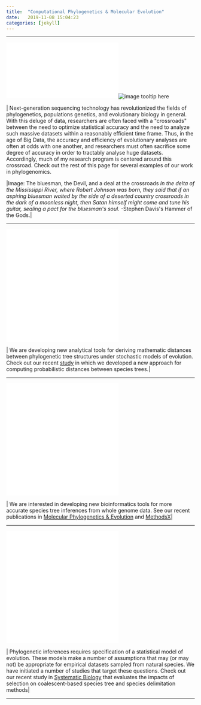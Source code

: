 ```yaml
---
title:  "Computational Phylogenetics & Molecular Evolution"
date:   2019-11-08 15:04:23
categories: [jekyll]
---
```


------------------------------------------------------------------------------------------------------
![image tooltip here](images/Crossroad2.pdf)![image tooltip here](images/CrossRoads.jpg)

| Next-generation sequencing technology has revolutionized the fields of phylogenetics, populations genetics, and evolutionary biology in general. With this deluge of data, researchers are often faced with a "crossroads" between the need to optimize statistical accuracy and the need to analyze such massive datasets within a reasonably efficient time frame. Thus, in the age of Big Data, the accuracy and efficiency of evolutionary analyses are often at odds with one another, and researchers must often sacrifice some degree of accuracy in order to tractably analyse huge datasets.  Accordingly, much of my research program is centered around this crossroad. Check out the rest of this page for several examples of our work in phylogenomics.

|Image: The bluesman, the Devil, and a deal at the crossroads
 *In the delta of the Mississippi River, where Robert Johnson was born, they said that if an aspiring bluesman waited by the side of a deserted country crossroads in the dark of a moonless night, then Satan himself might come and tune his guitar, sealing a pact for the bluesman's soul.* -Stephen Davis's Hammer of the Gods.|




------------------------------------------------------------------------------------------------------
![image tooltip here](images/Box1.pdf)![image tooltip here](images/Featured1.pdf)

| We are developing new analytical tools for deriving mathematic distances between phylogenetic tree structures under stochastic models of evolution. Check out our recent [study](https://academic.oup.com/sysbio/advance-article/doi/10.1093/sysbio/syz031/5488962) in which we developed a new approach for computing probabilistic distances between species trees.|

------------------------------------------------------------------------------------------------------

![image tooltip here](images/Box23.pdf)![image tooltip here](images/Phylo2.pdf)

| We are interested in developing new bioinformatics tools for more accurate species tree inferences from whole genome data. See our recent publications in [Molecular Phylogenetics & Evolution](https://www.sciencedirect.com/science/article/pii/S1055790318305153?via%3Dihub) and [MethodsX](https://www.sciencedirect.com/science/article/pii/S2215016119302493)|

------------------------------------------------------------------------------------------------------


![image tooltip here](images/Box3.pdf)![image tooltip here](images/Phylo3.pdf)

| Phylogenetic inferences requires specification of a statistical model of evolution. These models make a number of assumptions that may (or may not) be appropriate for empirical datasets sampled from natural species. We have initiated a number of studies that target these questions. Check out our recent study in [Systematic Biology](https://academic.oup.com/sysbio/article/67/6/1076/4995179) that evaluates the impacts of selection on coalescent-based species tree and species delimitation methods|

------------------------------------------------------------------------------------------------------